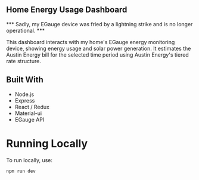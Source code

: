 ## Home Energy Usage Dashboard

*** Sadly, my EGauge device was fried by a lightning strike and is no longer operational. ***

This dashboard interacts with my home's EGauge energy monitoring device, showing energy usage and solar power generation.  It estimates the Austin Energy bill for the selected time period using Austin Energy's tiered rate structure.

## Built With

* Node.js
* Express
* React / Redux
* Material-ui
* EGauge API

# Running Locally

To run locally, use: 

``` npm run dev ```
